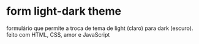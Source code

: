 # form light-dark theme
 
formulário que permite a troca de tema de light (claro) para dark (escuro).
feito com HTML, CSS, amor e JavaScript
